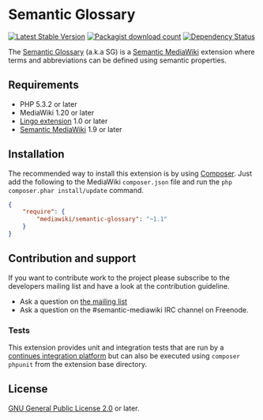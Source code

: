 # Semantic Glossary
[![Latest Stable Version](https://poser.pugx.org/mediawiki/semantic-glossary/version.png)](https://packagist.org/packages/mediawiki/semantic-glossary)
[![Packagist download count](https://poser.pugx.org/mediawiki/semantic-glossary/d/total.png)](https://packagist.org/packages/mediawiki/semantic-glossary)
[![Dependency Status](https://www.versioneye.com/php/mediawiki:semantic-glossary/badge.png)](https://www.versioneye.com/php/mediawiki:semantic-glossary)

The [Semantic Glossary][mw-semantic-glossary] (a.k.a SG) is a
[Semantic MediaWiki][smw] extension where terms and abbreviations can be defined
using semantic properties.

## Requirements

- PHP 5.3.2 or later
- MediaWiki 1.20 or later
- [Lingo extension][mw-lingo] 1.0 or later
- [Semantic MediaWiki][smw] 1.9 or later

## Installation

The recommended way to install this extension is by using [Composer][composer].
Just add the following to the MediaWiki `composer.json` file and run the `php
composer.phar install/update` command.

```json
{
	"require": {
		"mediawiki/semantic-glossary": "~1.1"
	}
}
```

## Contribution and support

If you want to contribute work to the project please subscribe to the developers mailing list and
have a look at the contribution guideline.

* Ask a question on [the mailing list](https://semantic-mediawiki.org/wiki/Mailing_list)
* Ask a question on the #semantic-mediawiki IRC channel on Freenode.

### Tests

This extension provides unit and integration tests that are run by a [continues integration platform][travis]
but can also be executed using `composer phpunit` from the extension base directory.

## License

[GNU General Public License 2.0][license] or later.

[license]: https://www.gnu.org/copyleft/gpl.html
[mw-semantic-glossary]: https://www.mediawiki.org/wiki/Extension:Semantic_Glossary
[mw-lingo]: https://www.mediawiki.org/wiki/Extension:Lingo
[smw]: https://www.mediawiki.org/wiki/Semantic_MediaWiki
[mw-testing]: https://www.mediawiki.org/wiki/Manual:PHP_unit_testing
[composer]: https://getcomposer.org/
[travis]: https://travis-ci.org/SemanticMediaWiki/SemanticGlossary
